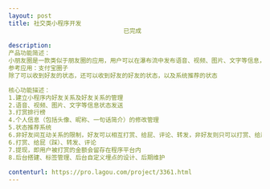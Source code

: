 ```yaml
---                
layout: post       
title: 社交类小程序开发
                                已完成
           
description: 
产品功能简述：
小朋友圈是一款类似于朋友圈的应用，用户可以在瀑布流中发布语音、视频、图片、文字等信息，其他用户可以进行打赏、给屁、评论、转发的互动
参考应用：支付宝圈子
除了可以收到好友的状态，还可以收到好友的好友的状态，以及系统推荐的状态

核心功能描述：
1.建立小程序内好友关系及好友关系的管理
2.语音、视频、图片、文字等信息状态发送
3.打赏排行榜
4.个人信息（包括头像、昵称、一句话简介）的修改管理
5.状态推荐系统
6.非好友间互动关系的限制，好友可以相互打赏、给屁、评论、转发，非好友则只可以打赏、给屁
6.打赏、给屁（踩）、转发、评论
7.提现，即用户被打赏的金额会留存在程序平台内
8.后台搭建、标签管理、后台自定义埋点的设计、后期维护
     
contenturl: https://pro.lagou.com/project/3361.html      
---                 
```

